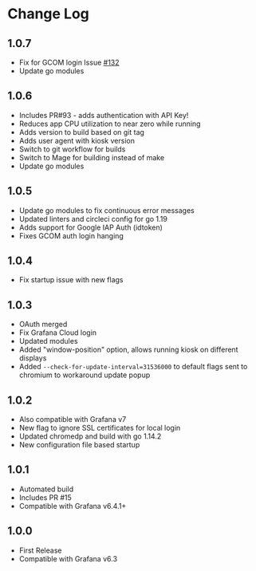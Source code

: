 # Change Log

## 1.0.7

- Fix for GCOM login Issue [#132](https://github.com/grafana/grafana-kiosk/issues/132)
- Update go modules

## 1.0.6

- Includes PR#93 - adds authentication with API Key!
- Reduces app CPU utilization to near zero while running
- Adds version to build based on git tag
- Adds user agent with kiosk version
- Switch to git workflow for builds
- Switch to Mage for building instead of make
- Update go modules

## 1.0.5

- Update go modules to fix continuous error messages
- Updated linters and circleci config for go 1.19
- Adds support for Google IAP Auth (idtoken)
- Fixes GCOM auth login hanging

## 1.0.4

- Fix startup issue with new flags

## 1.0.3

- OAuth merged
- Fix Grafana Cloud login
- Updated modules
- Added "window-position" option, allows running kiosk on different displays
- Added `--check-for-update-interval=31536000` to default flags sent to chromium to workaround update popup

## 1.0.2

- Also compatible with Grafana v7
- New flag to ignore SSL certificates for local login
- Updated chromedp and build with go 1.14.2
- New configuration file based startup

## 1.0.1

- Automated build
- Includes PR #15
- Compatible with Grafana v6.4.1+

## 1.0.0

- First Release
- Compatible with Grafana v6.3
